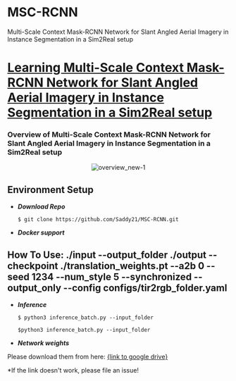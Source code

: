 # MSC-RCNN
Multi-Scale Context Mask-RCNN Network for Slant Angled Aerial Imagery in Instance Segmentation in a Sim2Real setup
# [Learning Multi-Scale Context Mask-RCNN Network for Slant Angled Aerial Imagery in Instance Segmentation in a Sim2Real setup](https://arxiv.org/pdf/)




### Overview of Multi-Scale Context Mask-RCNN Network for Slant Angled Aerial Imagery in Instance Segmentation in a Sim2Real setup



 <div align="center">
    
  ![overview_new-1](https://user-images.githubusercontent.com/.png)

 </div>

## Environment Setup

 - ***Download Repo***   
   ````shell
   $ git clone https://github.com/Saddy21/MSC-RCNN.git
   ````
   
   
 - ***Docker support***   
   

   
   
## How To Use: ./input --output_folder ./output --checkpoint ./translation_weights.pt --a2b 0 --seed 1234 --num_style 5 --synchronized --output_only --config configs/tir2rgb_folder.yaml
 - ***Inference***  
   ````
   $ python3 inference_batch.py --input_folder
   ````
   
    ````
   $python3 inference_batch.py --input_folder 
    ````
   
- ***Network weights***

Please download them from here: [{link to google drive}]()

*If the link doesn't work, please file an issue!
